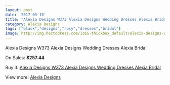 ```yaml
---
layout: post
date: '2017-03-10'
title: "Alexia Designs W373 Alexia Designs Wedding Dresses Alexia Bridal"
category: Alexia Designs
tags: ["black","designs","rosy","dresses","bridal"]
image: http://img.hectodress.com/1365-thickbox_default/alexia-designs-w373-alexia-designs-wedding-dresses-alexia-bridal.jpg
---
```

Alexia Designs W373 Alexia Designs Wedding Dresses Alexia Bridal

On Sales: **$257.44**
<a href="https://www.hectodress.com/alexia-designs/840-alexia-designs-w373-alexia-designs-wedding-dresses-alexia-bridal.html"><amp-img layout="responsive" width="600" height="600" src="//img.hectodress.com/1365-thickbox_default/alexia-designs-w373-alexia-designs-wedding-dresses-alexia-bridal.jpg" alt="Alexia Designs W373 Alexia Designs Wedding Dresses Alexia Bridal 0" /></a>

Buy it: [Alexia Designs W373 Alexia Designs Wedding Dresses Alexia Bridal](https://www.hectodress.com/alexia-designs/840-alexia-designs-w373-alexia-designs-wedding-dresses-alexia-bridal.html "Alexia Designs W373 Alexia Designs Wedding Dresses Alexia Bridal")

View more: [Alexia Designs](https://www.hectodress.com/11-alexia-designs "Alexia Designs")